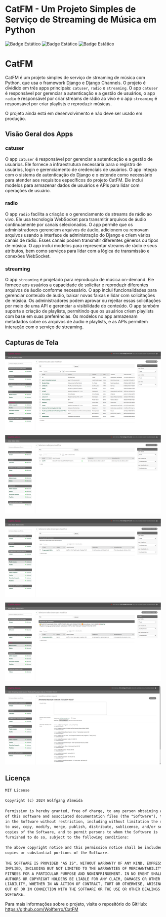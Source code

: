 # CatFM - Um Projeto Simples de Serviço de Streaming de Música em Python

![Badge Estático](https://img.shields.io/badge/Python-3.9_%7C_3.10_%7C_3.11_%7C_3.12-blue)
![Badge Estático](https://img.shields.io/badge/Licença-Licença_MIT-green)
![Badge Estático](https://img.shields.io/badge/Cobertura_de_Testes-0_%25-red)

# CatFM

CatFM é um projeto simples de serviço de streaming de música com Python, que usa o
framework Django e Django Channels. O projeto é dividido em três apps principais:
`catuser`, `radio` e `streaming`. O app `catuser` é responsável por gerenciar a
autenticação e a gestão de usuários, o app `radio` é responsável por criar streams
de rádio ao vivo e o app `streaming` é responsável por criar playlists e reproduzir
músicas.

O projeto ainda está em desenvolvimento e não deve ser usado em produção.

## Visão Geral dos Apps

### catuser

O app `catuser` é responsável por gerenciar a autenticação e a gestão de usuários.
Ele fornece a infraestrutura necessária para o registro de usuários, login e
gerenciamento de credenciais de usuários. O app integra com o sistema de
autenticação do Django e o estende como necessário para atender aos requisitos
específicos do projeto CatFM. Ele inclui modelos para armazenar dados de usuários
e APIs para lidar com operações de usuário.

### radio

O app `radio` facilita a criação e o gerenciamento de streams de rádio ao vivo.
Ele usa tecnologia WebSocket para transmitir arquivos de áudio continuamente por
canais selecionados. O app permite que os administradores gerenciem arquivos de
áudio, adicionem ou removam arquivos usando a interface de administração do
Django e criem vários canais de rádio. Esses canais podem transmitir diferentes
gêneros ou tipos de música. O app inclui modelos para representar streams de rádio
e seus atributos, bem como serviços para lidar com a lógica de transmissão e
conexões WebSocket.

### streaming

O app `streaming` é projetado para reprodução de música on-demand. Ele fornece
aos usuários a capacidade de solicitar e reproduzir diferentes arquivos de áudio
conforme necessário. O app inclui funcionalidades para gerenciar conteúdo de
áudio, baixar novas faixas e lidar com solicitações de música. Os administradores
podem aprovar ou rejeitar essas solicitações por meio de uma API e gerenciar a
visibilidade do conteúdo. O app também suporta a criação de playlists, permitindo
que os usuários criem playlists com base em suas preferências. Os modelos no app
armazenam metadados sobre os arquivos de áudio e playlists, e as APIs permitem
interação com o serviço de streaming.

## Capturas de Tela

![Audio Streaming](https://github.com/Wolfterro/CatFM/blob/master/docs/screenshots/screenshot01.png?raw=true)

![Radio List](https://github.com/Wolfterro/CatFM/blob/master/docs/screenshots/screenshot02.png?raw=true)

![Radio Stream List](https://github.com/Wolfterro/CatFM/blob/master/docs/screenshots/screenshot03.png?raw=true)

![Radio Broadcast Info](https://github.com/Wolfterro/CatFM/blob/master/docs/screenshots/screenshot04.png?raw=true)

![Admin Requests](https://github.com/Wolfterro/CatFM/blob/master/docs/screenshots/screenshot05.png?raw=true)

## Licença

```txt
MIT License

Copyright (c) 2024 Wolfgang Almeida

Permission is hereby granted, free of charge, to any person obtaining a copy
of this software and associated documentation files (the "Software"), to deal
in the Software without restriction, including without limitation the rights
to use, copy, modify, merge, publish, distribute, sublicense, and/or sell
copies of the Software, and to permit persons to whom the Software is
furnished to do so, subject to the following conditions:

The above copyright notice and this permission notice shall be included in all
copies or substantial portions of the Software.

THE SOFTWARE IS PROVIDED "AS IS", WITHOUT WARRANTY OF ANY KIND, EXPRESS OR
IMPLIED, INCLUDING BUT NOT LIMITED TO THE WARRANTIES OF MERCHANTABILITY,
FITNESS FOR A PARTICULAR PURPOSE AND NONINFRINGEMENT. IN NO EVENT SHALL THE
AUTHORS OR COPYRIGHT HOLDERS BE LIABLE FOR ANY CLAIM, DAMAGES OR OTHER
LIABILITY, WHETHER IN AN ACTION OF CONTRACT, TORT OR OTHERWISE, ARISING FROM,
OUT OF OR IN CONNECTION WITH THE SOFTWARE OR THE USE OR OTHER DEALINGS IN THE
SOFTWARE.

```

Para mais informações sobre o projeto, visite o repositório do GitHub:
https://github.com/Wolfterro/CatFM